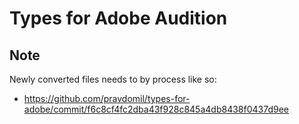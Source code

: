 # Types for Adobe Audition

## Note

Newly converted files needs to by process like so:

- https://github.com/pravdomil/types-for-adobe/commit/f6c8cf4fc2dba43f928c845a4db8438f0437d9ee
